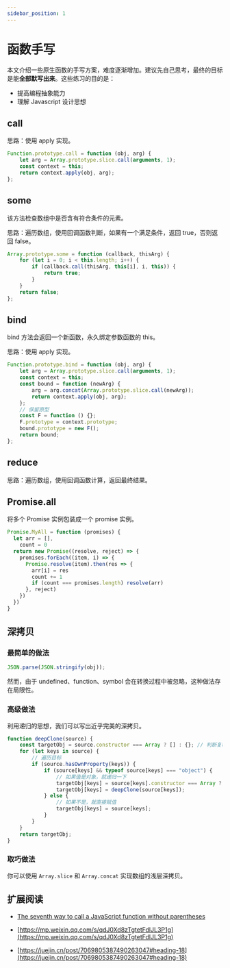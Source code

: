 ```yaml
---
sidebar_position: 1
---
```


# 函数手写

本文介绍一些原生函数的手写方案，难度逐渐增加。建议先自己思考，最终的目标是能**全部默写出来**。这些练习的目的是：

-   提高编程抽象能力
-   理解 Javascript 设计思想

## call

思路：使用 apply 实现。

```javascript
Function.prototype.call = function (obj, arg) {
	let arg = Array.prototype.slice.call(arguments, 1);
	const context = this;
	return context.apply(obj, arg);
};
```

## some

该方法检查数组中是否含有符合条件的元素。

思路：遍历数组，使用回调函数判断，如果有一个满足条件，返回 true，否则返回 false。

```javascript
Array.prototype.some = function (callback, thisArg) {
	for (let i = 0; i < this.length; i++) {
		if (callback.call(thisArg, this[i], i, this)) {
			return true;
		}
	}
	return false;
};
```

## bind

bind 方法会返回一个新函数，永久绑定参数函数的 this。

思路：使用 apply 实现。

```javascript
Function.prototype.bind = function (obj, arg) {
	let arg = Array.prototype.slice.call(arguments, 1);
	const context = this;
	const bound = function (newArg) {
		arg = arg.concat(Array.prototype.slice.call(newArg));
		return context.apply(obj, arg);
	};
	// 保留原型
	const F = function () {};
	F.prototype = context.prototype;
	bound.prototype = new F();
	return bound;
};
```

## reduce

思路：遍历数组，使用回调函数计算，返回最终结果。

## Promise.all

将多个 Promise 实例包装成一个 promise 实例。

```js
Promise.MyAll = function (promises) {
  let arr = [],
    count = 0
  return new Promise((resolve, reject) => {
    promises.forEach((item, i) => {
      Promise.resolve(item).then(res => {
        arr[i] = res
        count += 1
        if (count === promises.length) resolve(arr)
      }, reject)
    })
  })
}
```

## 深拷贝

### 最简单的做法

```js
JSON.parse(JSON.stringify(obj));
```

然而，由于 undefined、function、symbol 会在转换过程中被忽略，这种做法存在局限性。

### 高级做法

利用递归的思想，我们可以写出近乎完美的深拷贝。

```js
function deepClone(source) {
	const targetObj = source.constructor === Array ? [] : {}; // 判断复制的目标是数组还是对象
	for (let keys in source) {
		// 遍历目标
		if (source.hasOwnProperty(keys)) {
			if (source[keys] && typeof source[keys] === "object") {
				// 如果值是对象，就递归一下
				targetObj[keys] = source[keys].constructor === Array ? [] : {};
				targetObj[keys] = deepClone(source[keys]);
			} else {
				// 如果不是，就直接赋值
				targetObj[keys] = source[keys];
			}
		}
	}
	return targetObj;
}
```

### 取巧做法

你可以使用 `Array.slice` 和 `Array.concat` 实现数组的浅层深拷贝。

## 扩展阅读

-   [The seventh way to call a JavaScript function without parentheses](https://portswigger.net/research/the-seventh-way-to-call-a-javascript-function-without-parentheses)

-   [https://mp.weixin.qq.com/s/qdJ0Xd8zTgtetFdlJL3P1g](https://mp.weixin.qq.com/s/qdJ0Xd8zTgtetFdlJL3P1g)

-   [https://juejin.cn/post/7069805387490263047#heading-18](https://juejin.cn/post/7069805387490263047#heading-18)
